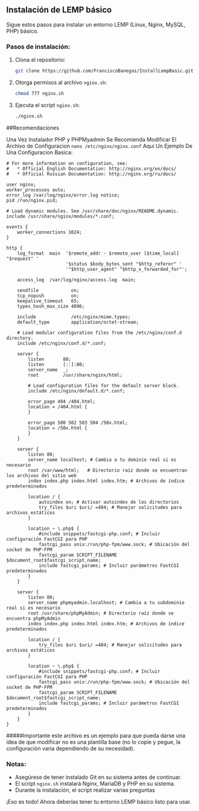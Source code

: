 ## Instalación de LEMP básico

Sigue estos pasos para instalar un entorno LEMP (Linux, Nginx, MySQL, PHP) básico.

### Pasos de instalación:

1. Clona el repositorio:

    ```sh
    git clone https://github.com/FranciscoBanegas/InstallLempBasic.git
    ```

2. Otorga permisos al archivo `nginx.sh`:

    ```sh
    chmod 777 nginx.sh
    ```

3. Ejecuta el script `nginx.sh`:

    ```sh
    ./nginx.sh
    ```


##Recomendaciones

Una Vez Instalador PHP y PHPMyadmin Se Recomienda Modificar El Archivo de Configuracion  `nano /etc/nginx/nginx.conf` Aqui Un Ejemplo De Una Configuracion Basica:

```
# For more information on configuration, see:
#   * Official English Documentation: http://nginx.org/en/docs/
#   * Official Russian Documentation: http://nginx.org/ru/docs/

user nginx;
worker_processes auto;
error_log /var/log/nginx/error.log notice;
pid /run/nginx.pid;

# Load dynamic modules. See /usr/share/doc/nginx/README.dynamic.
include /usr/share/nginx/modules/*.conf;

events {
    worker_connections 1024;
}

http {
    log_format  main  '$remote_addr - $remote_user [$time_local] "$request" '
                      '$status $body_bytes_sent "$http_referer" '
                      '"$http_user_agent" "$http_x_forwarded_for"';

    access_log  /var/log/nginx/access.log  main;

    sendfile            on;
    tcp_nopush          on;
    keepalive_timeout   65;
    types_hash_max_size 4096;

    include             /etc/nginx/mime.types;
    default_type        application/octet-stream;

    # Load modular configuration files from the /etc/nginx/conf.d directory.
    include /etc/nginx/conf.d/*.conf;

    server {
        listen       80;
        listen       [::]:80;
        server_name  _;
        root         /usr/share/nginx/html;

        # Load configuration files for the default server block.
        include /etc/nginx/default.d/*.conf;

        error_page 404 /404.html;
        location = /404.html {
        }

        error_page 500 502 503 504 /50x.html;
        location = /50x.html {
        }
    }

    server {
        listen 80;
        server_name localhost; # Cambia a tu dominio real si es necesario
        root /var/www/html;   # Directorio raíz donde se encuentran los archivos del sitio web
        index index.php index.html index.htm; # Archivos de índice predeterminados

        location / {
            autoindex on; # Activar autoindex de los directorios
            try_files $uri $uri/ =404; # Manejar solicitudes para archivos estáticos
        }

        location ~ \.php$ {
            #include snippets/fastcgi-php.conf; # Incluir configuración FastCGI para PHP
            fastcgi_pass unix:/run/php-fpm/www.sock; # Ubicación del socket de PHP-FPM
            fastcgi_param SCRIPT_FILENAME $document_root$fastcgi_script_name;
            include fastcgi_params; # Incluir parámetros FastCGI predeterminados
        }
    }

    server {
        listen 80;
        server_name phpmyadmin.localhost; # Cambia a tu subdominio real si es necesario
        root /usr/share/phpMyAdmin; # Directorio raíz donde se encuentra phpMyAdmin
        index index.php index.html index.htm; # Archivos de índice predeterminados

        location / {
            try_files $uri $uri/ =404; # Manejar solicitudes para archivos estáticos
        }

        location ~ \.php$ {
            #include snippets/fastcgi-php.conf; # Incluir configuración FastCGI para PHP
            fastcgi_pass unix:/run/php-fpm/www.sock; # Ubicación del socket de PHP-FPM
            fastcgi_param SCRIPT_FILENAME $document_root$fastcgi_script_name;
            include fastcgi_params; # Incluir parámetros FastCGI predeterminados
        }
    }
}

```
#####Importante este archivo es un ejemplo para que pueda darse una idea de que modificar no es una plantilla base (no lo copie y pegue, la configuración varia dependiendo de su necesidad).

### Notas:

- Asegúrese de tener instalado Git en su sistema antes de continuar.
- El script `nginx.sh` instalará Nginx, MariaDB y PHP en su sistema.
- Durante la instalación, el script realizar varias preguntas

¡Eso es todo! Ahora deberías tener tu entorno LEMP básico listo para usar.
